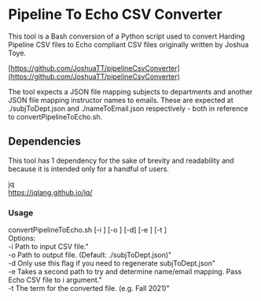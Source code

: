 # Pipeline To Echo CSV Converter
This tool is a Bash conversion of a Python script used to convert Harding Pipeline CSV files to Echo compliant CSV files originally written by Joshua Toye.  

[https://github.com/JoshuaTT/pipelineCsvConverter](https://github.com/JoshuaTT/pipelineCsvConverter)  

The tool expects a JSON file mapping subjects to departments and another JSON file mapping instructor names to emails. These are expected at ./subjToDept.json and ./nameToEmail.json respectively - both in reference to convertPipelineToEcho.sh.

## Dependencies
This tool has 1 dependency for the sake of brevity and readability and because it is intended only for a handful of users.  

jq  
[https://jqlang.github.io/jq/
](https://jqlang.github.io/jq/)  

### Usage
convertPipelineToEcho.sh [-i <inputPath>] [-o <outputPath>] [-d] [-e <secondInput>] [-t <term>]  
Options:  
-i <inputPath>		Path to input CSV file."  
-o <outputPath>		Path to output file. (Default: ./subjToDept.json)"  
-d			Only use this flag if you need to regenerate subjToDept.json"  
-e <secondInput>	Takes a second path to try and determine name/email mapping. Pass Echo CSV file to i argument."  
-t <term>		The term for the converted file. (e.g. Fall 2021)"
